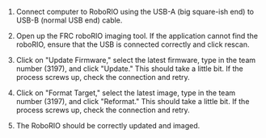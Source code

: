  1. Connect computer to RoboRIO using the USB-A (big square-ish end) to USB-B (normal USB end) cable.

 2. Open up the FRC roboRIO imaging tool.
If the application cannot find the roboRIO, ensure that the USB is connected correctly and click rescan.

 3. Click on "Update Firmware," select the latest firmware, type in the team number (3197), and click "Update."
This should take a little bit. If the process screws up, check the connection and retry.

 4. Click on "Format Target," select the latest image, type in the team number (3197), and click "Reformat."
This should take a little bit. If the process screws up, check the connection and retry.

 5. The RoboRIO should be correctly updated and imaged.